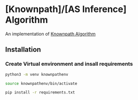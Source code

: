 # [Knownpath]/[AS Inference] Algorithm

An implementation of [Knownpath Algorithm](https://ieeexplore.ieee.org/abstract/document/4150657?section=abstract)

## Installation

### Create Virtual environment and insall requirements
```bash
python3 -m venv knownpathenv
```
```bash
source knownpathenv/bin/activate
```
```bash
pip install -r requirements.txt
```